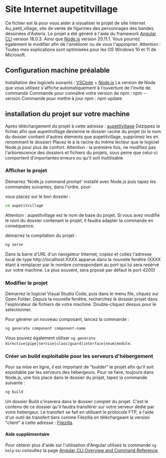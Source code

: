 # Site Internet aupetitvillage

Ce fichier est là pour vous aider à visualiser le projet de site Internet Au_petit_village, site de vente de figurines des personnages des bandes déssinées d'Asterix.
Le projet a été généré à l'aide du framework [Angular CLI](https://github.com/angular/angular-cli) version 18.0.3.
Ainsi que [Node.js](https://nodejs.org/) version 20.11.1.
Vous pourrez également le modifier afin de l'améliorer ou de vous l'approprier.
Attention : Toutes mes explications sont optimisées pour les OS Windows 10 et 11 de Microsoft.

## Configuration machine préalable

Installation des logiciels suivants :
[VSCode](https://code.visualstudio.com/) + [Node.js](https://nodejs.org/download)
La version de Node que vous utilisez s'affiche automatiquement à l'ouverture de l'invite de commande
Commande pour connaitre votre version de npm : npm --version
Commande pour mettre à jour npm : npm update

## installation du projet sur votre machine

Après téléchargement du projet à cette adresse : [aupetitvillage](https://github.com/julien-turck/aupetitvillage)
Dézippez le fichier afin que aupetitvillage devienne le dossier racine du projet (si le nom du dossier contient d'autres éléments que aupetitvillage, supprimez les en renommant le dossier)
Placez le à la racine du même lecteur que le logiciel Node.js pour plus de confort.
Attention : la première fois, ne modifiez pas l'arborescence des dossiers et fichiers du projets, sous peine que celui-ci comportent d'importantes erreurs ou qu'il soit inutilisable

### Afficher le projet

Démarrez 'Node.js command prompt' installé avec Node.js puis tapez les commandes suivantes, dans l'ordre, pour:

vous placez sur le bon dossier :

```sh
cd aupetitvillage
```

Attention : aupetitvillage est le nom de base du projet. Si vous avez modifié le nom du dossier contenant le projet, il faudra adapter la commande en conséquence.

démarrez la compilation du projet :

```sh
ng serve
```

Dans la barre d'URL d'un navigateur Internet, copiez et collez l'adresse local de type http://localhost:XXXX apparue dans la nouvelle fenêtre (XXXX étant à remplacer par le nombre correspondant au port qui lui sera reservé sur votre machine. Le plus souvent, sera prposé par défaut le port 4200)

### Modifier le projet

Démarrez le logiciel Visual Studio Code, puis dans le menu file, cliquez sur Open Folder. Depuis la nouvelle fenêtre, recherchez le dossier projet dans l'explorateur de fichiers de votre machine. Double-cliquez dessus pour le selectionner.

Pour générer un nouveau composant, lancez la commande :

```sh
ng generate component component-name
```

Vous pouvez également utiliser `ng generate directive|pipe|service|class|guard|interface|enum|module`.

### Créer un build exploitable pour les serveurs d'hébergement

Pour sa mise en ligne, il est important de "builder" le projet afin qu'il soit expoitable par les serveurs des hébergeurs.
Pour se faire, toujours dans Node.js, une fois placé dans le dossier du projet, tapez la commande suivante :

```sh
ng build
```

Un dossier Build s'inserera dans le dossier complet du projet. C'est le contenu de ce dossier qu'il faudra transférer sur votre serveur dédié par votre hebergeur.
Le transfert se fait en utilisant le protocole FTP, à l'aide d'un outil de transfert tiers comme Filezilla en téléchargeant la version "client" à cette adresse : [Filezilla](https://filezilla-project.org).

#### Aide supplémentaire

Pour obtenir plus d'aide sur l'utilisation d'Angular utilisez la commande `ng help` ou consultez la page [Angular CLI Overview and Command Reference](https://angular.dev/tools/cli).
